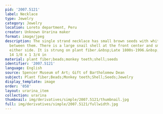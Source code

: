 ```yaml
---
pid: '2007.5121'
label: Necklace
type: Jewelry
category: Jewelry
location: Loreto department, Peru
creator: Unknown Urarina maker
format: image/jpeg
description: The single strand necklace has small brown seeds with white or red beads
  between them. There is a large snail shell at the front center and small teeth on
  either side. It is strung on plant fiber.&nbsp;Late 1800s-1996.&nbsp;36 x 4.5 cm;
  14 1/8 x 1 3/4 in
material: plant fiber;beads;monkey teeth;shell;seeds
identifier: '2007.5121'
language: English
source: Spencer Museum of Art; Gift of Bartholomew Dean
subject: Plant fiber;Beads;Monkey teeth;Shell;Seeds;Jewelry
display_template: image
order: '058'
layout: urarina_item
collection: urarina
thumbnail: img/derivatives/simple/2007.5121/thumbnail.jpg
full: img/derivatives/simple/2007.5121/fullwidth.jpg
---
```

